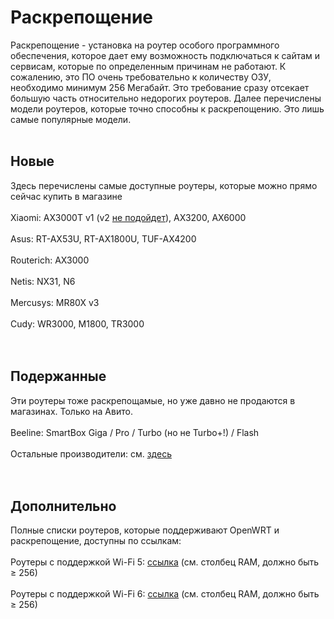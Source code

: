 # Раскрепощение

Раскрепощение - установка на роутер особого программного обеспечения, которое дает ему возможность подключаться к сайтам и сервисам, которые по определенным причинам не работают. К сожалению, это ПО очень требовательно к количеству ОЗУ, необходимо минимум 256 Мегабайт. Это требование сразу отсекает большую часть относительно недорогих роутеров. Далее перечислены модели роутеров, которые точно способны к раскрепощению. Это лишь самые популярные модели.<br><br>

## Новые<br>
Здесь перечислены самые доступные роутеры, которые можно прямо сейчас купить в магазине<br><br>
Xiaomi: AX3000T v1 (v2 [не подойдет](/xiaomi_revs.md)), AX3200, AX6000<br><br>
Asus: RT-AX53U, RT-AX1800U, TUF-AX4200<br><br>
Routerich: AX3000<br><br>
Netis: NX31, N6<br><br>
Mercusys: MR80X v3<br><br>
Cudy: WR3000, M1800, TR3000 <br><br><br>

## Подержанные
Эти роутеры тоже раскрепощамые, но уже давно не продаются в магазинах. Только на Авито.<br><br>
Beeline: SmartBox Giga /  Pro / Turbo (но не Turbo+!) / Flash<br><br>
Остальные производители: см. [здесь](/lists/routers.md)<br><br><br>

## Дополнительно
Полные списки роутеров, которые поддерживают OpenWRT и раскрепощение, доступны по ссылкам: <br><br>
Роутеры с поддержкой Wi-Fi 5: [ссылка](https://openwrt.org/toh/views/toh_available_864_ac-wifi) (см. столбец RAM, должно быть $\geq$ 256)<br><br>
Роутеры с поддержкой Wi-Fi 6: [ссылка](https://openwrt.org/toh/views/toh_available_16128_ax-wifi) (см. столбец RAM, должно быть $\geq$ 256)
